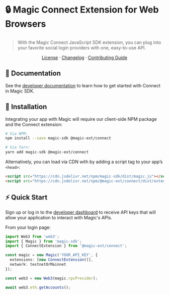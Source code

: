 # 🔒 Magic Connect Extension for Web Browsers

[![<MagicLabs>](https://circleci.com/gh/magiclabs/magic-js.svg?style=shield)](https://circleci.com/gh/magiclabs/magic-js)

> With the Magic Connect JavaScript SDK extension, you can plug into your favorite social login providers with one, easy-to-use API.

<p align="center">
  <a href="https://github.com/magiclabs/magic-js/blob/master/packages/@magic-ext/connect/LICENSE">License</a> ·
  <a href="https://github.com/magiclabs/magic-js/blob/master/packages/@magic-ext/connect/CHANGELOG.md">Changelog</a> ·
  <a href="https://github.com/magiclabs/magic-js/blob/master/CONTRIBUTING.md">Contributing Guide</a>
</p>

## 📖 Documentation

See the [developer documentation](https://magic.link/docs/connect) to learn how to get started with Connect in Magic SDK.

## 🔗 Installation

Integrating your app with Magic will require our client-side NPM package and the Connect extension:

```bash
# Via NPM:
npm install --save magic-sdk @magic-ext/connect

# Via Yarn:
yarn add magic-sdk @magic-ext/connect
```

Alternatively, you can load via CDN with by adding a script tag to your app’s `<head>`:

```html
<script src="https://cdn.jsdelivr.net/npm/magic-sdk/dist/magic.js"></script>
<script src="https://cdn.jsdelivr.net/npm/@magic-ext/connect/dist/extension.js"></script>
```

## ⚡️ Quick Start

Sign up or log in to the [developer dashboard](https://dashboard.magic.link) to receive API keys that will allow your application to interact with Magic's APIs.

From your login page:

```ts
import Web3 from 'web3';
import { Magic } from 'magic-sdk';
import { ConnectExtension } from '@magic-ext/connect';

const magic = new Magic('YOUR_API_KEY', {
  extensions: [new ConnectExtension()],
  network: testnetOrMainnet
});

const web3 = new Web3(magic.rpcProvider);

await web3.eth.getAccounts();
```
